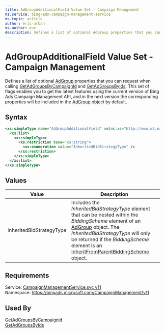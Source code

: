 ```yaml
---
title: AdGroupAdditionalField Value Set - Campaign Management
ms.service: bing-ads-campaign-management-service
ms.topic: article
author: eric-urban
ms.author: eur
description: Defines a list of optional AdGroup properties that you can request when calling [GetAdGroupsByCampaignId](../campaign-management-service/getadgroupsbycampaignid.md) and [GetAdGroupsByIds](../campaign-management-service/getadgroupsbyids.md).
---
```

# AdGroupAdditionalField Value Set - Campaign Management
Defines a list of optional [AdGroup](../campaign-management-service/adgroup.md) properties that you can request when calling [GetAdGroupsByCampaignId](../campaign-management-service/getadgroupsbycampaignid.md) and [GetAdGroupsByIds](../campaign-management-service/getadgroupsbyids.md). This set of flags enables you to get the latest features using the current version of Bing Ads Campaign Management API, and in the next version the corresponding properties will be included in the [AdGroup](../campaign-management-service/adgroup.md) object by default.

## Syntax
```xml
<xs:simpleType name="AdGroupAdditionalField" xmlns:xs="http://www.w3.org/2001/XMLSchema">
  <xs:list>
    <xs:simpleType>
      <xs:restriction base="xs:string">
        <xs:enumeration value="InheritedBidStrategyType" />
      </xs:restriction>
    </xs:simpleType>
  </xs:list>
</xs:simpleType>
```

## <a name="values"></a>Values

|Value|Description|
|-----------|---------------|
|<a name="inheritedbidstrategytype"></a>InheritedBidStrategyType|Includes the *InheritedBidStrategyType* element that can be nested within the *BiddingScheme* element of an [AdGroup](../campaign-management-service/adgroup.md) object. The *InheritedBidStrategyType* will only be returned if the *BiddingScheme* element is an [InheritFromParentBiddingScheme](../campaign-management-service/inheritfromparentbiddingscheme.md) object.|

## Requirements
Service: [CampaignManagementService.svc v11](https://campaign.api.bingads.microsoft.com/Api/Advertiser/CampaignManagement/v11/CampaignManagementService.svc)  
Namespace: https://bingads.microsoft.com/CampaignManagement/v11  

## Used By
[GetAdGroupsByCampaignId](getadgroupsbycampaignid.md)  
[GetAdGroupsByIds](getadgroupsbyids.md)  

